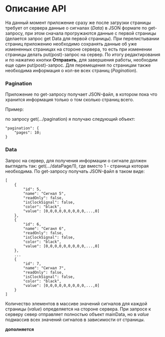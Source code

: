 # Описание API

На данный момент приложение сразу же после загрузки страницы требует от сервера данные о сигналах (*Data*) в JSON формате по get-запросу, при этом сначала прогружаются данные с первой страницы (делается запрос get Data для первой страницы). При перелистывании страниц приложению необходимо сохранять данные об уже измененных страницах на стороне сервера, то есть при изменении страницы делать put(post)-запрос на сервер. По итогу редактирования и по нажатию кнопки **Отправить**, для завершения работы, необходим еще один put(post)-запрос. Для перемещения по страницам также необходима информация о кол-ве всех страниц (*Pagination*).

### Pagination 

Приложение по get-запросу получает JSON-файл, в котором пока что хранится информация только о том сколько страниц всего. 

Пример: 

по запросу get(.../pagination) я получаю следующий объект:

```
"pagination": {
    "pages": 10;
}
```

### Data

Запрос на сервер, для получения информации о сигнале должен выглядеть так: get(.../dataPage/1), где вместо 1 - страница которая необходима. По get-запросу получать JSON-файл в таком виде:

```
[
    {
        "id": 5,
        "name": "Сигнал 5",
        "readOnly": false,
        "isClockSignal": false,
        "color": "black",
        "value": [0,0,0,0,0,0,0,0,0,...,0]
    },
    {
        "id": 6,
        "name": "Сиганл 6",
        "readOnly": false,
        "isClockSignal": false,
        "color": "black",
        "value": [0,0,0,0,0,0,0,0,0,...,0]
    },
    ...
    {
        "id": 7,
        "name": "Сигнал 7",
        "readOnly": false,
        "isClockSignal": false,
        "color": "black",
        "value": [0,0,0,0,0,0,0,0,0,...,0]
    }
]
```

Количество элементов в массиве значений сигналов для каждой страницы (*value*) определяется на стороне сервера. При запросе к серверу север отправляет полностью объект mainData, но в *value* подмассив всех значений сигналов в зависимости от страницы.

**дополняется**
